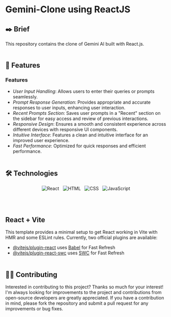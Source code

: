 # Gemini-Clone using ReactJS


## ✒️ Brief
This repository contains the clone of Gemini AI built with React.js.
<br><br>


## 📌 Features

### Features
- *User Input Handling*: Allows users to enter their queries or prompts seamlessly.
- *Prompt Response Generation*: Provides appropriate and accurate responses to user inputs, enhancing user interaction.
- *Recent Prompts Section*: Saves user prompts in a "Recent" section on the sidebar for easy access and review of previous interactions.
- *Responsive Design*: Ensures a smooth and consistent experience across different devices with responsive UI components.
- *Intuitive Interface*: Features a clean and intuitive interface for an improved user experience.
- *Fast Performance*: Optimized for quick responses and efficient performance.
<br><br>


## 🛠 Technologies
<div align="center">

![React](https://img.shields.io/badge/React-61DAFB.svg?style=for-the-badge&logo=React&logoColor=black) &nbsp;
![HTML](https://img.shields.io/badge/HTML5-E34F26.svg?style=for-the-badge&logo=HTML5&logoColor=white) &nbsp;
![CSS](https://img.shields.io/badge/CSS3-1572B6.svg?style=for-the-badge&logo=CSS3&logoColor=white) &nbsp;
![JavaScript](https://img.shields.io/badge/JavaScript-F7DF1E.svg?style=for-the-badge&logo=JavaScript&logoColor=black)

</div>
<br><br>


## React + Vite

This template provides a minimal setup to get React working in Vite with HMR and some ESLint rules.
Currently, two official plugins are available:
- [@vitejs/plugin-react](https://github.com/vitejs/vite-plugin-react/blob/main/packages/plugin-react/README.md) uses [Babel](https://babeljs.io/) for Fast Refresh
- [@vitejs/plugin-react-swc](https://github.com/vitejs/vite-plugin-react-swc) uses [SWC](https://swc.rs/) for Fast Refresh
<br><br>


## ✍🏼 Contributing

Interested in contributing to this project? Thanks so much for your interest! I'm always looking for improvements to the project and contributions from open-source developers are greatly appreciated.
If you have a contribution in mind, please fork the repository and submit a pull request for any improvements or bug fixes.
